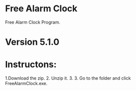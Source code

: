 # Free Alarm Clock
Free Alarm Clock Program.
# Version 5.1.0
# Instructons:
1.Download the zip. 
2. Unzip it. 
3. 3. Go to the folder and click FreeAlarmClock.exe.
